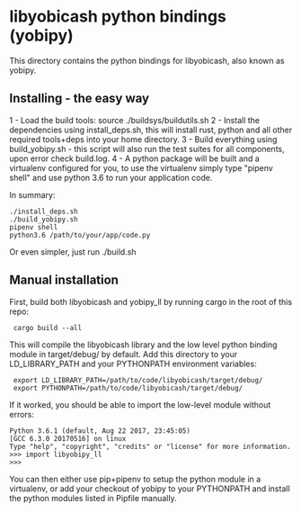 # libyobicash python bindings (yobipy)

This directory contains the python bindings for libyobicash, also known as yobipy.

## Installing - the easy way

 1 - Load the build tools: source ./buildsys/buildutils.sh
 2 - Install the dependencies using install_deps.sh, this will install rust, python and all other required tools+deps into your home directory.
 3 - Build everything using build_yobipy.sh - this script will also run the test suites for all components, upon error check build.log.
 4 - A python package will be built and a virtualenv configured for you, to use the virtualenv simply type "pipenv shell" and use python 3.6 to run your application code.

In summary:
```
./install_deps.sh
./build_yobipy.sh
pipenv shell
python3.6 /path/to/your/app/code.py
```

Or even simpler, just run ./build.sh

## Manual installation

First, build both libyobicash and yobipy_ll by running cargo in the root of this repo:

```
 cargo build --all
```

This will compile the libyobicash library and the low level python binding module in target/debug/ by default.
Add this directory to your LD_LIBRARY_PATH and your PYTHONPATH environment variables:

```
 export LD_LIBRARY_PATH=/path/to/code/libyobicash/target/debug/
 export PYTHONPATH=/path/to/code/libyobicash/target/debug/
```

If it worked, you should be able to import the low-level module without errors:
```
Python 3.6.1 (default, Aug 22 2017, 23:45:05) 
[GCC 6.3.0 20170516] on linux
Type "help", "copyright", "credits" or "license" for more information.
>>> import libyobipy_ll
>>> 
```

You can then either use pip+pipenv to setup the python module in a virtualenv, or add your checkout of yobipy to your PYTHONPATH and install the
python modules listed in Pipfile manually.
